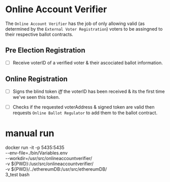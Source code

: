 # Online Account Verifier
The `Online Account Verifier` has the job of only allowing valid (as determined by the `External Voter Registration`) voters to be assingned to their respective ballot contracts.

## Pre Election Registration
- [ ] Receive voterID of a verified voter & their ascociated ballot information.

## Online Registration
- [ ] Signs the blind token *iff* the voterID has been received & its the first time we've seen this token.
- [ ] Checks if the requested voterAddress & signed token are valid then requests `Online Ballot Regulator` to add them to the ballot contract.


# manual run
docker run -it -p 5435:5435 \
    --env-file=./bin/Variables.env \
    --workdir=/usr/src/onlineaccountverifier/ \
    -v ${PWD}:/usr/src/onlineaccountverifier/ \
    -v ${PWD}/../ethereumDB:/usr/src/ethereumDB/ \
    3_test bash